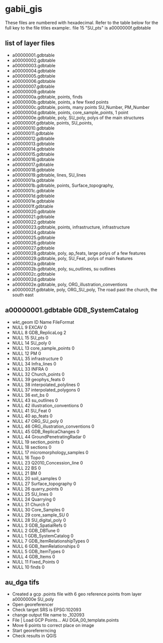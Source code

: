 # gabii_gis

These files are numbered with hexadecimal.  Refer to the table below for the full key to the file titles
example:. file 15 "SU_pts" is a0000000f.gdbtable

## list of layer files

+ a00000001.gdbtable
+ a00000002.gdbtable
+ a00000003.gdbtable
+ a00000004.gdbtable
+ a00000005.gdbtable
+ a00000006.gdbtable
+ a00000007.gdbtable
+ a00000009.gdbtable
+ a0000000a.gdbtable, points, finds
+ a0000000b.gdbtable, points, a few fixed points
+ a0000000c.gdbtable, points, many points SU_Number, PM_Number
+ a0000000d.gdbtable, points, core_sample_points, 1 point
+ a0000000e.gdbtable, poly, SU_poly, polys of the main structures
+ a0000000f.gdbtable, points, SU_points,
+ a00000010.gdbtable
+ a00000011.gdbtable
+ a00000012.gdbtable
+ a00000013.gdbtable
+ a00000014.gdbtable
+ a00000015.gdbtable
+ a00000016.gdbtable
+ a00000017.gdbtable
+ a00000018.gdbtable
+ a00000019.gdbtable, lines, SU_lines
+ a0000001a.gdbtable
+ a0000001b.gdbtable, points, Surface_topography,
+ a0000001c.gdbtable
+ a0000001d.gdbtable
+ a0000001e.gdbtable
+ a0000001f.gdbtable
+ a00000020.gdbtable
+ a00000021.gdbtable
+ a00000022.gdbtable
+ a00000023.gdbtable, points, infrastructure, infrastructure
+ a00000024.gdbtable
+ a00000025.gdbtable
+ a00000026.gdbtable
+ a00000027.gdbtable
+ a00000028.gdbtable, poly, ap_feats, large polys of a few features
+ a00000029.gdbtable, poly, SU_Feat, polys of main features
+ a0000002a.gdbtable
+ a0000002b.gdbtable, poly, su_outlines, su outlines
+ a0000002c.gdbtable
+ a0000002d.gdbtable
+ a0000002e.gdbtable, poly, ORG_illustration_conventions
+ a0000002f.gdbtable, poly, ORG_SU_poly, The road past the church, the south east



## a00000001.gdbtable GDB_SystemCatalog

+ wkt_geom	ID	Name	FileFormat
+ NULL	9	EXCAV	0
+ NULL	8	GDB_ReplicaLog	2
+ NULL	15	SU_pts	0
+ NULL	14	SU_poly	0
+ NULL	13	core_sample_points	0
+ NULL	12	PM	0
+ NULL	35	infrastructure	0
+ NULL	34	Infra_lines	0
+ NULL	33	INFRA	0
+ NULL	32	Church_points	0
+ NULL	39	geophys_feats	0
+ NULL	38	interpolated_polylines	0
+ NULL	37	interpolated_polygons	0
+ NULL	36	ext_bs	0
+ NULL	43	su_outlines	0
+ NULL	42	illustration_conventions	0
+ NULL	41	SU_Feat	0
+ NULL	40	ap_feats	0
+ NULL	47	ORG_SU_poly	0
+ NULL	46	ORG_illustration_conventions	0
+ NULL	45	GDB_ReplicaChanges	0
+ NULL	44	GroundPenetratingRadar	0
+ NULL	19	section_points	0
+ NULL	18	sections	0
+ NULL	17	micromorphology_samples	0
+ NULL	16	Topo	0
+ NULL	23	Q2010_Concession_line	0
+ NULL	22	BS	0
+ NULL	21	BM	0
+ NULL	20	soil_samples	0
+ NULL	27	Surface_topography	0
+ NULL	26	quarry_points	0
+ NULL	25	SU_lines	0
+ NULL	24	Quarrying	0
+ NULL	31	Church	0
+ NULL	30	Core_Samples	0
+ NULL	29	core_sample_SU	0
+ NULL	28	SU_digital_poly	0
+ NULL	3	GDB_SpatialRefs	0
+ NULL	2	GDB_DBTune	0
+ NULL	1	GDB_SystemCatalog	0
+ NULL	7	GDB_ItemRelationshipTypes	0
+ NULL	6	GDB_ItemRelationships	0
+ NULL	5	GDB_ItemTypes	0
+ NULL	4	GDB_Items	0
+ NULL	11	Fixed_Points	0
+ NULL	10	finds	0


## au_dga tifs

+ Created a gcp .points file with 6 geo reference points from layer a0000000e SU_poly
+ Open georeferencer
+ Check target SRS is EPSG:102093
+ change output file name to _102093
+ File | Load GCP Points... AU DGA_00_template.points
+ Move 6 points to correct place on image
+ Start georefererncing
+ Check results in QGIS
